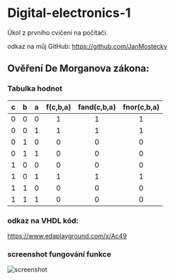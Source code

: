 # Digital-electronics-1

Úkol z prvního cvičení na počítači.

odkaz na můj GitHub: https://github.com/JanMostecky

## Ověření De Morganova zákona:

### Tabulka hodnot
| **c** | **b** |**a** | **f(c,b,a)** | **fand(c,b,a)** | **fnor(c,b,a)** |
| :-: | :-: | :-: | :-: | :-: | :-: |
| 0 | 0 | 0 | 1 | 1 | 1 |
| 0 | 0 | 1 | 1 | 1 | 1 |
| 0 | 1 | 0 | 0 | 0 | 0 |
| 0 | 1 | 1 | 0 | 0 | 0 |
| 1 | 0 | 0 | 0 | 0 | 0 |
| 1 | 0 | 1 | 1 | 1 | 1 |
| 1 | 1 | 0 | 0 | 0 | 0 |
| 1 | 1 | 1 | 0 | 0 | 0 |

### odkaz na VHDL kód:
https://www.edaplayground.com/x/Ac49

### screenshot fungování funkce
![screenshot](https://github.com/JanMostecky/Digital-electronics-1/tree/main/pictures/screnshot_3.JPG)


